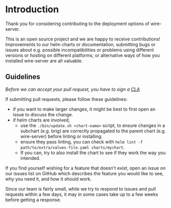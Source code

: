 # Introduction

Thank you for considering contributing to the deployment options of wire-server.

This is an open source project and we are happy to receive contributions! Improvements to our helm charts or documentation, submitting bugs or issues about e.g. possible incompatibilities or problems using different versions or hosting on different platforms; or alternative ways of how you installed wire-server are all valuable. 

## Guidelines

*Before we can accept your pull request, you have to sign a [CLA](https://cla-assistant.io/wireapp/wire-server)*

If submitting pull requests, please follow these guidelines:

* if you want to make larger changes, it might be best to first open an issue to discuss the change.
* if helm charts are involved, 
    * use the `./bin/update.sh <chart-name>` script, to ensure changes in a subchart (e.g. brig) are correctly propagated to the parent chart (e.g. wire-server) before linting or installing.
    * ensure they pass linting, you can check with `helm lint -f path/to/extra/values-file.yaml charts/mychart`. 
    * If you can, try to also install the chart to see if they work the way you intended.

If you find yourself wishing for a feature that doesn't exist, open an issue on our issues list on GitHub which describes the feature you would like to see, why you need it, and how it should work.

Since our team is fairly small, while we try to respond to issues and pull requests within a few days, it may in some cases take up to a few weeks before getting a response.
